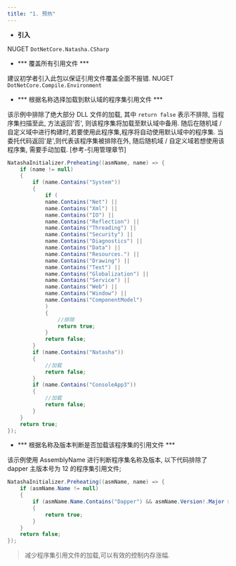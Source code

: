 ```yaml
---
title: "1. 预热"
---
```



- **引入**

NUGET `DotNetCore.Natasha.CSharp`

- *** 覆盖所有引用文件 ***

建议初学者引入此包以保证引用文件覆盖全面不报错.
NUGET `DotNetCore.Compile.Environment`

- *** 根据名称选择加载到默认域的程序集引用文件 ***

该示例中排除了绝大部分 DLL 文件的加载, 其中 `return false` 表示不排除, 当程序集扫描至此, 方法返回'否', 则该程序集将加载至默认域中备用. 随后在随机域 / 自定义域中进行构建时,若要使用此程序集,程序将自动使用默认域中的程序集.
当委托代码返回'是',则代表该程序集被排除在外, 随后随机域 / 自定义域若想使用该程序集, 需要手动加载. [参考-引用管理章节]

```cs
NatashaInitializer.Preheating((asmName, name) => {
    if (name != null)
    {
        if (name.Contains("System"))
        {
            if (
            name.Contains("Net") ||
            name.Contains("Xml") ||
            name.Contains("IO") ||
            name.Contains("Reflection") ||
            name.Contains("Threading") ||
            name.Contains("Security") ||
            name.Contains("Diagnostics") ||
            name.Contains("Data") ||
            name.Contains("Resources.") ||
            name.Contains("Drawing") ||
            name.Contains("Text") ||
            name.Contains("Globalization") ||
            name.Contains("Service") ||
            name.Contains("Web") ||
            name.Contains("Window") ||
            name.Contains("ComponentModel")
            )
            {
                //排除
                return true;
            }
            return false;
        }
        if (name.Contains("Natasha"))
        {
            //加载
            return false;
        }
        if (name.Contains("ConsoleApp3"))
        {
            //加载
            return false;
        }
    }
    return true;
});
```

- *** 根据名称及版本判断是否加载该程序集的引用文件 ***

该示例使用 AssemblyName 进行判断程序集名称及版本, 以下代码排除了 dapper 主版本号为 12 的程序集引用文件;

```cs
NatashaInitializer.Preheating((asmName, name) => {
    if (asmName.Name != null)
    {
        if (asmName.Name.Contains("Dapper") && asmName.Version!.Major > 12)
        {
            return true;
        }
    }
    return false;
});
```

> 减少程序集引用文件的加载,可以有效的控制内存涨幅.